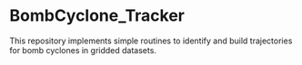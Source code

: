 # BombCyclone_Tracker
This repository implements simple routines to identify and build trajectories for bomb cyclones in gridded datasets.
